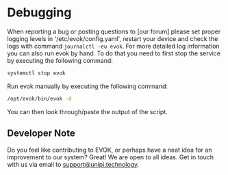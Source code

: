 # Debugging


When reporting a bug or posting questions to [our forum] please set proper logging levels in '/etc/evok/config.yaml',
restart your device and check the logs with command `journalctl -eu evok`.
For more detailed log information you can also run evok by hand.
To do that you need to first stop the service by executing the following command:

```bash
systemctl stop evok
```

Run evok manually by executing the following command:

```bash
/opt/evok/bin/evok -d
```

You can then look through/paste the output of the script.

## Developer Note

Do you feel like contributing to EVOK, or perhaps have a neat idea for an improvement to our system? Great!
We are open to all ideas. Get in touch with us via email to support@unipi.technology.
